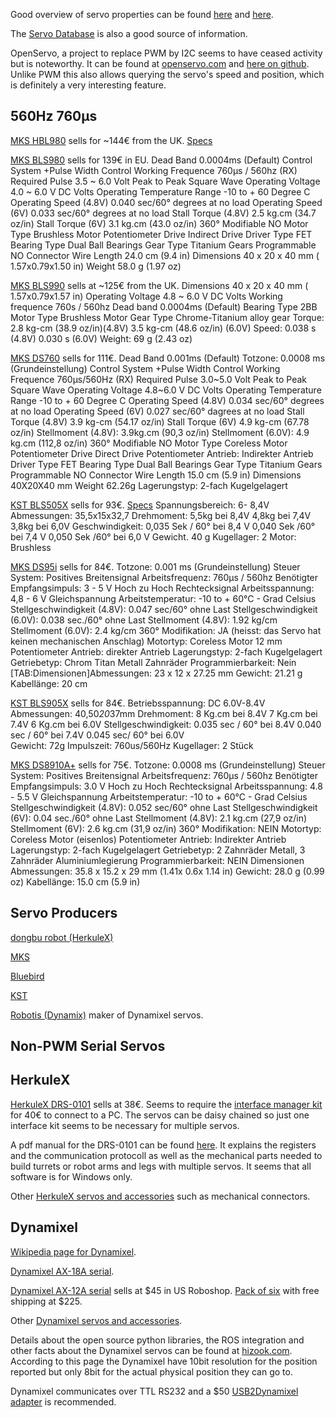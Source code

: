 Good overview of servo properties can be found [here](http://www.rchelicopterfun.com/rc-servos.html) and
[here](http://www.helifreak.com/showthread.php?t=263175).

The [Servo Database](http://www.servodatabase.com/advanced-search) is also a good source of information.

OpenServo, a project to replace PWM by I2C seems to  have ceased activity but is noteworthy. It can be found at
[openservo.com](http://www.openservo.com/) and
[here on github](https://github.com/ginge/OpenServo).
Unlike PWM this also allows querying the servo's speed and position, which is definitely a very interesting feature.

560Hz 760µs
-----------

[MKS HBL980](http://www.ebay.de/itm/262223544014?ssPageName=STRK:MESINDXX:IT&_trksid=p3984.m1436.l2649)
sells for ~144€ from the UK.
[Specs](http://www.fast-lad.co.uk/store/images/storage/hbl980_main1.jpg)

[MKS BLS980](http://www.ebay.de/itm/380750283396?ssPageName=STRK:MESINDXX:IT&_trksid=p3984.m1436.l2649)
sells for 139€ in EU.
Dead Band	0.0004ms (Default)
Control System	+Pulse Width Control
Working Frequence	760μs / 560hz
(RX) Required Pulse	3.5 ~ 6.0 Volt Peak to Peak Square Wave
Operating Voltage	4.0 ~ 6.0 V DC Volts
Operating Temperature Range	-10 to + 60 Degree C
Operating Speed (4.8V)	0.040 sec/60° degrees at no load
Operating Speed (6V)	0.033 sec/60° degrees at no load
Stall Torque (4.8V)	2.5 kg.cm (34.7 oz/in)
Stall Torque (6V)	3.1 kg.cm (43.0 oz/in)
360° Modifiable	NO
Motor Type	Brushless Motor
Potentiometer Drive	Indirect Drive
Driver Type	FET
Bearing Type	Dual Ball Bearings
Gear Type	Titanium Gears
Programmable	NO
Connector Wire Length	24.0 cm (9.4 in)
Dimensions	40 x 20 x 40 mm ( 1.57x0.79x1.50 in)
Weight	58.0 g (1.97 oz)

[MKS BLS990](http://www.ebay.de/itm/331388993721?ssPageName=STRK:MESINDXX:IT&_trksid=p3984.m1436.l2649)
sells at ~125€ from the UK.
Dimensions 40 x 20 x 40 mm ( 1.57x0.79x1.57 in) 
Operating Voltage 4.8 ~ 6.0 V DC Volts 
Working frequence 760s / 560hz
Dead band 0.0004ms (Default)
Bearing Type 2BB 
Motor Type Brushless Motor
Gear Type Chrome-Titanium alloy gear
Torque: 2.8 kg-cm (38.9 oz/in)(4.8V) 3.5 kg-cm (48.6 oz/in) (6.0V)
Speed: 0.038 s (4.8V) 0.030 s (6.0V)
Weight: 69 g (2.43 oz)


[MKS DS760](http://www.ebay.de/itm/191619446780?ssPageName=STRK:MESINDXX:IT&_trksid=p3984.m1436.l2649)
sells for 111€.
Dead Band	0.001ms (Default)
Totzone: 0.0008 ms (Grundeinstellung)
Control System	+Pulse Width Control
Working Frequence	760μs/560Hz
(RX) Required Pulse	3.0~5.0 Volt Peak to Peak Square Wave
Operating Voltage	4.8~6.0 V DC Volts
Operating Temperature Range	-10 to + 60 Degree C
Operating Speed (4.8V)	0.034 sec/60° degrees at no load
Operating Speed (6V)	0.027 sec/60° dagrees at no load
Stall Torque (4.8V)	3.9 kg-cm (54.17 oz/in)
Stall Torque (6V)	4.9 kg-cm (67.78 oz/in)
Stellmoment (4.8V): 3.9kg.cm (90,3 oz/in)
Stellmoment (6.0V): 4.9 kg.cm (112,8 oz/in)
360° Modifiable	NO
Motor Type	Coreless Motor
Potentiometer Drive	Direct Drive
Potentiometer Antrieb: Indirekter Antrieb
Driver Type	FET
Bearing Type	Dual Ball Bearings
Gear Type	Titanium Gears
Programmable	NO
Connector Wire Length	15.0 cm (5.9 in)
Dimensions	40X20X40 mm
Weight	62.26g
Lagerungstyp: 2-fach Kugelgelagert

[KST BLS505X](http://www.ebay.de/itm/KST-BLS-505X-Heli-Heck-Tail-Servo-/111938233587?)
sells for 93€.
[Specs](http://www.kstsz.com/threestyle/kstsz/product/19798278.html)
Spannungsbereich: 6- 8,4V
Abmessungen: 35,5x15x32,7
Drehmoment:
5,5kg bei 8,4V
4,8kg bei 7,4V
3,8kg bei 6,0V
Geschwindigkeit:
0,035 Sek / 60° bei 8,4 V
0,040 Sek /60° bei 7,4 V
0,050 Sek /60°  bei 6,0 V
Gewicht. 40 g
Kugellager: 2
Motor: Brushless

[MKS DS95i](http://www.ebay.de/itm/191495054732?ssPageName=STRK:MESINDXX:IT&_trksid=p3984.m1436.l2649)
sells for 84€.
Totzone: 0.001 ms (Grundeinstellung)
Steuer System: Positives Breitensignal
Arbeitsfrequenz: 760µs / 560hz 
Benötigter Empfangsimpuls: 3 - 5 V Hoch zu Hoch Rechtecksignal
Arbeitsspannung: 4,8 - 6 V Gleichspannung
Arbeitstemperatur: -10 to + 60°C - Grad Celsius
Stellgeschwindigkeit (4.8V): 0.047 sec/60° ohne Last
Stellgeschwindigkeit (6.0V): 0.038 sec./60° ohne Last
Stellmoment (4.8V): 1.92 kg/cm
Stellmoment (6.0V): 2.4 kg/cm
360° Modifikation: JA (heisst: das Servo hat keinen mechanischen Anschlag)
Motortyp: Coreless Motor 12 mm 
Potentiometer Antrieb: direkter Antrieb
Lagerungstyp: 2-fach Kugelgelagert
Getriebetyp: Chrom Titan Metall Zahnräder
Programmierbarkeit: Nein
[TAB:Dimensionen]Abmessungen: 23 x 12 x 27.25 mm
Gewicht: 21.21 g
Kabellänge: 20 cm

[KST BLS905X](http://www.ebay.de/itm/KST-BLS-905X-Heli-Heck-Tail-Servo-/111938233588?)
sells for 84€.
Betriebsspannung: DC 6.0V-8.4V
Abmessungen: 40,50*20*37mm
Drehmoment:
8 Kg.cm bei 8.4V
7 Kg.cm bei 7.4V
6 Kg.cm bei 6.0V 
Stellgeschwindigkeit:
0.035 sec / 60° bei 8.4V
0.040 sec / 60° bei 7.4V
0.045 sec/  60° bei 6.0V   
Gewicht: 72g
Impulszeit: 760us/560Hz
Kugellager: 2 Stück

[MKS DS8910A+](http://www.ebay.de/itm/201325688528?ssPageName=STRK:MESINDXX:IT&_trksid=p3984.m1436.l2649)
sells for 75€.
Totzone: 0.0008 ms (Grundeinstellung)
Steuer System: Positives Breitensignal
Arbeitsfrequenz: 760µs / 560hz
Benötigter Empfangsimpuls: 3.0 V Hoch zu Hoch Rechtecksignal
Arbeitsspannung: 4.8 - 5.5 V Gleichspannung
Arbeitstemperatur: -10 to + 60°C - Grad Celsius
Stellgeschwindigkeit (4.8V): 0.052 sec/60° ohne Last
Stellgeschwindigkeit (6V): 0.04 sec./60° ohne Last
Stellmoment (4.8V): 2.1 kg.cm (27,9 oz/in)
Stellmoment (6V): 2.6 kg.cm (31,9 oz/in)
360° Modifikation: NEIN
Motortyp: Coreless Motor (eisenlos)
Potentiometer Antrieb: Indirekter Antrieb
Lagerungstyp: 2-fach Kugelgelagert
Getriebetyp: 2 Zahnräder Metall, 3 Zahnräder Aluminiumlegierung
Programmierbarkeit: NEIN
Dimensionen
Abmessungen: 35.8 x 15.2 x 29 mm (1.41x 0.6x 1.14 in)
Gewicht: 28.0 g (0.99 oz)
Kabellänge: 15.0 cm (5.9 in)


Servo Producers
---------------

[dongbu robot (HerkuleX)](http://www.dongburobot.com)

[MKS](http://mks-servo.com.tw/mks46.html)

[Bluebird](http://www.blue-bird-model.com/all%20servo%20of%20frequency.html)

[KST](http://www.kstsz.com/threestyle/kstsz/firstcatalog/3046440/1.html)

[Robotis (Dynamix)](http://en.robotis.com/index/) maker of Dynamixel servos.

Non-PWM Serial Servos
---------------------

HerkuleX
--------

[HerkuleX DRS-0101](http://www.robotshop.com/eu/en/herkulex-drs-0101-robot-servo.html) sells at 38€. Seems to require the [interface manager kit](http://www.robotshop.com/eu/en/interface-manager-kit-herkulex-servo.html) for 40€ to connect to a PC. The servos can be daisy chained so just one interface kit seems to be necessary for multiple servos.

A pdf manual for the DRS-0101 can be found [here](http://www.robotshop.com/media/files/pdf/manual-drs-0101.pdf).
It explains the registers and the communication protocoll as well as the mechanical parts needed to build turrets or robot arms and legs with multiple servos. It seems that all software is for Windows only.

Other [HerkuleX servos and accessories](http://www.robotshop.com/eu/en/catalogsearch/result/?q=herkulex&order=stats_sales_order_count&dir=desc) such as mechanical connectors.

Dynamixel
---------

[Wikipedia page for Dynamixel](https://en.wikipedia.org/wiki/DYNAMIXEL).

[Dynamixel AX-18A serial](http://www.robotshop.com/media/files/pdf/ax-18a-smart-serial-servo-902-0005-001.pdf).

[Dynamixel AX-12A serial](http://www.robotshop.com/en/dynamixel-ax-12a-smart-servo-serial.html) sells at $45 in US Roboshop. [Pack of six](http://www.robotshop.com/en/dynamixel-ax-12a-smart-serial-servo-6pk.html) with free shipping at $225. 

Other [Dynamixel servos and accessories](http://www.robotshop.com/en/catalogsearch/result/index/?dir=asc&limit=60&order=price&q=dynamixel).

Details about the open source python libraries, the ROS integration and other facts about the Dynamixel servos can be found at [hizook.com](http://www.hizook.com/blog/2010/03/14/robotis-dynamixel-servos-overview-applications-tear-down-and-open-source-software?page=1). According to this page the Dynamixel have 10bit resolution for the position reported but only 8bit for the actual physical position they can go to.

Dynamixel communicates over TTL RS232 and a $50 [USB2Dynamixel adapter](http://www.trossenrobotics.com/robotis-bioloid-usb2dynamixel.aspx) is recommended.
